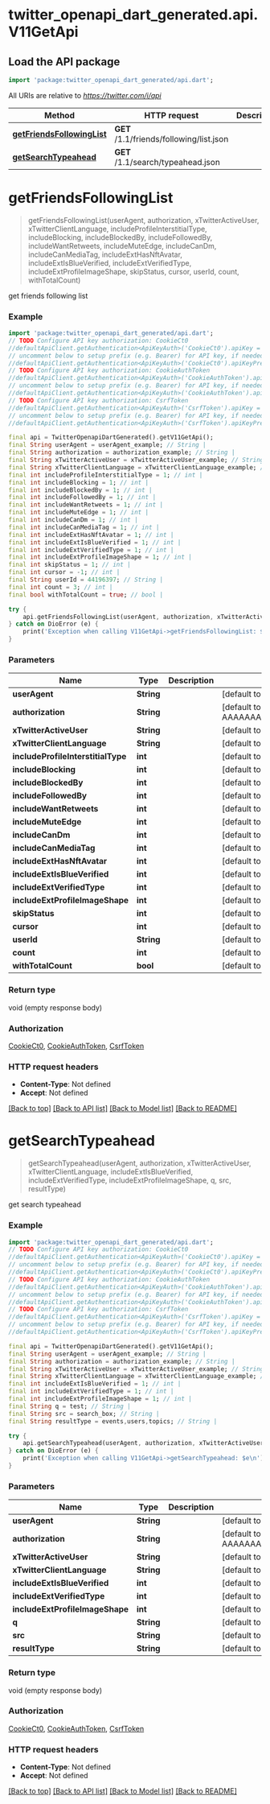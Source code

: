 # twitter_openapi_dart_generated.api.V11GetApi

## Load the API package
```dart
import 'package:twitter_openapi_dart_generated/api.dart';
```

All URIs are relative to *https://twitter.com/i/api*

Method | HTTP request | Description
------------- | ------------- | -------------
[**getFriendsFollowingList**](V11GetApi.md#getfriendsfollowinglist) | **GET** /1.1/friends/following/list.json | 
[**getSearchTypeahead**](V11GetApi.md#getsearchtypeahead) | **GET** /1.1/search/typeahead.json | 


# **getFriendsFollowingList**
> getFriendsFollowingList(userAgent, authorization, xTwitterActiveUser, xTwitterClientLanguage, includeProfileInterstitialType, includeBlocking, includeBlockedBy, includeFollowedBy, includeWantRetweets, includeMuteEdge, includeCanDm, includeCanMediaTag, includeExtHasNftAvatar, includeExtIsBlueVerified, includeExtVerifiedType, includeExtProfileImageShape, skipStatus, cursor, userId, count, withTotalCount)



get friends following list

### Example
```dart
import 'package:twitter_openapi_dart_generated/api.dart';
// TODO Configure API key authorization: CookieCt0
//defaultApiClient.getAuthentication<ApiKeyAuth>('CookieCt0').apiKey = 'YOUR_API_KEY';
// uncomment below to setup prefix (e.g. Bearer) for API key, if needed
//defaultApiClient.getAuthentication<ApiKeyAuth>('CookieCt0').apiKeyPrefix = 'Bearer';
// TODO Configure API key authorization: CookieAuthToken
//defaultApiClient.getAuthentication<ApiKeyAuth>('CookieAuthToken').apiKey = 'YOUR_API_KEY';
// uncomment below to setup prefix (e.g. Bearer) for API key, if needed
//defaultApiClient.getAuthentication<ApiKeyAuth>('CookieAuthToken').apiKeyPrefix = 'Bearer';
// TODO Configure API key authorization: CsrfToken
//defaultApiClient.getAuthentication<ApiKeyAuth>('CsrfToken').apiKey = 'YOUR_API_KEY';
// uncomment below to setup prefix (e.g. Bearer) for API key, if needed
//defaultApiClient.getAuthentication<ApiKeyAuth>('CsrfToken').apiKeyPrefix = 'Bearer';

final api = TwitterOpenapiDartGenerated().getV11GetApi();
final String userAgent = userAgent_example; // String | 
final String authorization = authorization_example; // String | 
final String xTwitterActiveUser = xTwitterActiveUser_example; // String | 
final String xTwitterClientLanguage = xTwitterClientLanguage_example; // String | 
final int includeProfileInterstitialType = 1; // int | 
final int includeBlocking = 1; // int | 
final int includeBlockedBy = 1; // int | 
final int includeFollowedBy = 1; // int | 
final int includeWantRetweets = 1; // int | 
final int includeMuteEdge = 1; // int | 
final int includeCanDm = 1; // int | 
final int includeCanMediaTag = 1; // int | 
final int includeExtHasNftAvatar = 1; // int | 
final int includeExtIsBlueVerified = 1; // int | 
final int includeExtVerifiedType = 1; // int | 
final int includeExtProfileImageShape = 1; // int | 
final int skipStatus = 1; // int | 
final int cursor = -1; // int | 
final String userId = 44196397; // String | 
final int count = 3; // int | 
final bool withTotalCount = true; // bool | 

try {
    api.getFriendsFollowingList(userAgent, authorization, xTwitterActiveUser, xTwitterClientLanguage, includeProfileInterstitialType, includeBlocking, includeBlockedBy, includeFollowedBy, includeWantRetweets, includeMuteEdge, includeCanDm, includeCanMediaTag, includeExtHasNftAvatar, includeExtIsBlueVerified, includeExtVerifiedType, includeExtProfileImageShape, skipStatus, cursor, userId, count, withTotalCount);
} catch on DioError (e) {
    print('Exception when calling V11GetApi->getFriendsFollowingList: $e\n');
}
```

### Parameters

Name | Type | Description  | Notes
------------- | ------------- | ------------- | -------------
 **userAgent** | **String**|  | [default to 'Mozilla/5.0 (Windows NT 10.0; Win64; x64) AppleWebKit/537.36 (KHTML, like Gecko) Chrome/112.0.0.0 Safari/537.36']
 **authorization** | **String**|  | [default to 'Bearer AAAAAAAAAAAAAAAAAAAAANRILgAAAAAAnNwIzUejRCOuH5E6I8xnZz4puTs%3D1Zv7ttfk8LF81IUq16cHjhLTvJu4FA33AGWWjCpTnA']
 **xTwitterActiveUser** | **String**|  | [default to 'yes']
 **xTwitterClientLanguage** | **String**|  | [default to 'en']
 **includeProfileInterstitialType** | **int**|  | [default to 1]
 **includeBlocking** | **int**|  | [default to 1]
 **includeBlockedBy** | **int**|  | [default to 1]
 **includeFollowedBy** | **int**|  | [default to 1]
 **includeWantRetweets** | **int**|  | [default to 1]
 **includeMuteEdge** | **int**|  | [default to 1]
 **includeCanDm** | **int**|  | [default to 1]
 **includeCanMediaTag** | **int**|  | [default to 1]
 **includeExtHasNftAvatar** | **int**|  | [default to 1]
 **includeExtIsBlueVerified** | **int**|  | [default to 1]
 **includeExtVerifiedType** | **int**|  | [default to 1]
 **includeExtProfileImageShape** | **int**|  | [default to 1]
 **skipStatus** | **int**|  | [default to 1]
 **cursor** | **int**|  | [default to -1]
 **userId** | **String**|  | [default to '44196397']
 **count** | **int**|  | [default to 3]
 **withTotalCount** | **bool**|  | [default to true]

### Return type

void (empty response body)

### Authorization

[CookieCt0](../README.md#CookieCt0), [CookieAuthToken](../README.md#CookieAuthToken), [CsrfToken](../README.md#CsrfToken)

### HTTP request headers

 - **Content-Type**: Not defined
 - **Accept**: Not defined

[[Back to top]](#) [[Back to API list]](../README.md#documentation-for-api-endpoints) [[Back to Model list]](../README.md#documentation-for-models) [[Back to README]](../README.md)

# **getSearchTypeahead**
> getSearchTypeahead(userAgent, authorization, xTwitterActiveUser, xTwitterClientLanguage, includeExtIsBlueVerified, includeExtVerifiedType, includeExtProfileImageShape, q, src, resultType)



get search typeahead

### Example
```dart
import 'package:twitter_openapi_dart_generated/api.dart';
// TODO Configure API key authorization: CookieCt0
//defaultApiClient.getAuthentication<ApiKeyAuth>('CookieCt0').apiKey = 'YOUR_API_KEY';
// uncomment below to setup prefix (e.g. Bearer) for API key, if needed
//defaultApiClient.getAuthentication<ApiKeyAuth>('CookieCt0').apiKeyPrefix = 'Bearer';
// TODO Configure API key authorization: CookieAuthToken
//defaultApiClient.getAuthentication<ApiKeyAuth>('CookieAuthToken').apiKey = 'YOUR_API_KEY';
// uncomment below to setup prefix (e.g. Bearer) for API key, if needed
//defaultApiClient.getAuthentication<ApiKeyAuth>('CookieAuthToken').apiKeyPrefix = 'Bearer';
// TODO Configure API key authorization: CsrfToken
//defaultApiClient.getAuthentication<ApiKeyAuth>('CsrfToken').apiKey = 'YOUR_API_KEY';
// uncomment below to setup prefix (e.g. Bearer) for API key, if needed
//defaultApiClient.getAuthentication<ApiKeyAuth>('CsrfToken').apiKeyPrefix = 'Bearer';

final api = TwitterOpenapiDartGenerated().getV11GetApi();
final String userAgent = userAgent_example; // String | 
final String authorization = authorization_example; // String | 
final String xTwitterActiveUser = xTwitterActiveUser_example; // String | 
final String xTwitterClientLanguage = xTwitterClientLanguage_example; // String | 
final int includeExtIsBlueVerified = 1; // int | 
final int includeExtVerifiedType = 1; // int | 
final int includeExtProfileImageShape = 1; // int | 
final String q = test; // String | 
final String src = search_box; // String | 
final String resultType = events,users,topics; // String | 

try {
    api.getSearchTypeahead(userAgent, authorization, xTwitterActiveUser, xTwitterClientLanguage, includeExtIsBlueVerified, includeExtVerifiedType, includeExtProfileImageShape, q, src, resultType);
} catch on DioError (e) {
    print('Exception when calling V11GetApi->getSearchTypeahead: $e\n');
}
```

### Parameters

Name | Type | Description  | Notes
------------- | ------------- | ------------- | -------------
 **userAgent** | **String**|  | [default to 'Mozilla/5.0 (Windows NT 10.0; Win64; x64) AppleWebKit/537.36 (KHTML, like Gecko) Chrome/112.0.0.0 Safari/537.36']
 **authorization** | **String**|  | [default to 'Bearer AAAAAAAAAAAAAAAAAAAAANRILgAAAAAAnNwIzUejRCOuH5E6I8xnZz4puTs%3D1Zv7ttfk8LF81IUq16cHjhLTvJu4FA33AGWWjCpTnA']
 **xTwitterActiveUser** | **String**|  | [default to 'yes']
 **xTwitterClientLanguage** | **String**|  | [default to 'en']
 **includeExtIsBlueVerified** | **int**|  | [default to 1]
 **includeExtVerifiedType** | **int**|  | [default to 1]
 **includeExtProfileImageShape** | **int**|  | [default to 1]
 **q** | **String**|  | [default to 'test']
 **src** | **String**|  | [default to 'search_box']
 **resultType** | **String**|  | [default to 'events,users,topics']

### Return type

void (empty response body)

### Authorization

[CookieCt0](../README.md#CookieCt0), [CookieAuthToken](../README.md#CookieAuthToken), [CsrfToken](../README.md#CsrfToken)

### HTTP request headers

 - **Content-Type**: Not defined
 - **Accept**: Not defined

[[Back to top]](#) [[Back to API list]](../README.md#documentation-for-api-endpoints) [[Back to Model list]](../README.md#documentation-for-models) [[Back to README]](../README.md)

